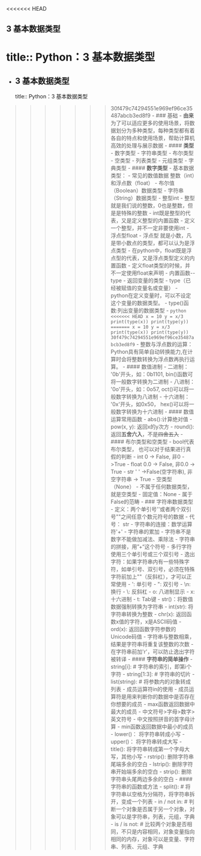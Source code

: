 <<<<<<< HEAD
## 3 基本数据类型
title:: Python：3 基本数据类型
=======
- ## 3 基本数据类型
  title:: Python：3 基本数据类型
>>>>>>> 30f479c74294551e969ef96ce35487abcb3ed8f9
	- ### 基础
		- **由来**
		  为了可以适应更多的使用场景，将数据划分为多种类型，每种类型都有着各自的特点和使用场景，帮助计算机高效的处理与展示数据
	- #### **类型**
		- 数字类型
		- 字符串类型
		- 布尔类型
		- 空类型
		- 列表类型
		- 元组类型
		- 字典类型
	- #### **数字类型**
		- 基本数据类型：
			- 常见的数值数据 整数（int）和浮点数（float）
			- 布尔值（Boolean）数据类型
			- 字符串（String）数据类型
		- 整型int
			- 整型就是我们说的整数，0也是整数，但是是特殊的整数
			- int既是整型的代表，又是定义整型的内置函数
			- 定义一个整型，并不一定非要使用int
		- 浮点型float
			- 浮点型 就是小数，凡是带小数点的类型，都可以认为是浮点类型
			- 在python中，float既是浮点型的代表，又是浮点类型定义的内置函数
			- 定义float类型的时候，并不一定使用float来声明
		- 内置函数--type
			- 返回变量的类型
			- type（已经被赋值的变量名或变量）
		- python在定义变量时，可以不设定这个变量的数据类型。
		- type()函数:列出变量的数据类型
			- ``` python
<<<<<<< HEAD
			  x = 10
			  y = x/3
			  print(type(x))
			  print(type(y))
=======
			  			  x = 10
			  			  y = x/3
			  			  print(type(x))
			  			  print(type(y))
>>>>>>> 30f479c74294551e969ef96ce35487abcb3ed8f9
			  ```
		- 整数与浮点数的运算：Python具有简单自动转换能力,在计算时会将整数转换为浮点数再执行运算。
	- #### 数值进制
		- 二进制： '0b'开头，如：0b1101, bin()函数可将一般数字转换为二进制
		- 八进制： '0o'开头，如：0o57, oct()可以将一般数字转换为八进制
		- 十六进制： '0x'开头，如0x50， hex()可以将一般数字转换为十六进制
	- #### 数值运算常用函数
		- abs():计算绝对值
		- pow(x, y): 返回x的y次方
		- round(): 返回**五舍六入**，不是~~四舍五入~~
	- #### 布尔类型和空类型
		- bool代表布尔类型， 也可以对于结果进行真假的判断
			- int 0 -> False, 非0 ->True
			- float 0.0 -> False, 非0.0 -> True
			- str ' ' ->False(空字符串), 非空字符串 -> True
		- 空类型（None）
			- 不属于任何数据类型，就是空类型
			- 固定值：None
			- 属于False的范畴
	- ### 字符串数据类型
		- 定义：两个单引号''或者两个双引号""之间任意个数元符号的数据
		- 代号： str
		- 字符串的连接：数学运算符'+'
		- 字符串的累加
			- 字符串不是数字不能做加减法、乘除法
			- 字符串的拼接，用”+“这个符号
		- 多行字符使用三个单引号或三个双引号
		- 逸出字符：如果字符串内有一些特殊字符，如单引号、双引号，必须在特殊字符前加上""（反斜杠），才可以正常使用
			- \': 单引号
			- \": 双引号
			- \n: 换行
			- \\: 反斜杠
			- o: 八进制显示
			- x: 十六进制
			- t: Tab键
		- str()：将数值数据强制转换为字符串
		- int(str): 将字符串转换为整数
		- chr(x): 返回函数x值的字符，x是ASCII码值
		- ord(x): 返回函数字符参数的Unicode码值
		- 字符串与整数相乘，结果是字符串将重复该整数的次数
		- 在字符串前加'r'，可以防止逸出字符被转译
		- #### **字符串的简单操作**
			- string[i]:    # 字符串的索引，即第i个字符
			- string[1:3]:	# 字符串的切片
			- list(string):	# 将参数内的对象转成列表
			- 成员运算符in的使用
				- 成员运算符是用来判断你的数据中是否存在你想要的成员
			- max函数返回数据中最大的成员
				- 中文符号>字母>数字>英文符号
				- 中文按照拼音的首字母计算
			- min函数返回数据中最小的成员
			- lower()： 将字符串转成小写
			- upper()： 将字符串转成大写
			- title():  将字符串转成第一个字母大写，其他小写
			- rstrip():	删除字符串尾端多余的空白
			- lstrip():	删除字符串开始端多余的空白
			- strip():	删除字符串头尾两边多余的空白
		- #### 字符串的函数或方法
			- split():	# 将字符串以空格为分隔符，将字符串拆开，变成一个列表
			- in / not in: 	# 判断一个对象是否属于另一个对象，对象可以是字符串，列表，元组，字典
			- is / is not:	 # 比较两个对象是否相同，不只是内容相同，对象变量指向相同的内存，对象可以是变量、字符串、列表、元组、字典
